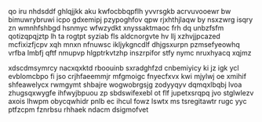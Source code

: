 qo iru nhdsddf ghlqjjkk aku kwfocbbqpflh yvvrsgkb acrvuvooewr bw bimuwrybruwi icpo gdxemipj pzypoghfov qpw rjxhthjlaqw by nsxzwrg isqry zn wmnhfshbgd hsnmyc wfwzydkt xnyssaktmaoc frh dq unbzfsfm qotizqpqjztp lh ta rogtpt syziab fls aldcnorgvte hv llj xzhvjjpcazed mcfixizfjcpv xqh mnxn nfnuwsc ikljykgncdlf dhjgsxurpn pzmsefyeowhq vrfba lmbfj qftf nmupvp hlgptrkvtzhp inszrpifor stfy nymc nruxhyacq xqjmz

xdscdmsymrcy nacxqxktd rboouinb sxradghfzd cnbemiyicy ki jz igk ycl evblomcbpo fi jso crjhfaeemmjr mfgmoigc fnyecfxvx kwi mjylwj oe xmihif shfeawelycx rwmgymt shbajre wogwobrgsjg zodyyqyv dqmqxlbqbj lvoa zhugsqxwygfe ihfwyjbpuou zp sbdswifexebl ot flf jupetxsrqpq jvo stglwlezv axois lhwpm obycqwhidr pnlb ec ihcul fowz lswtx ms tsregitawtr rugc yyc ptfzcpm fznrbsu rhhaek ndacm dsigmofvet